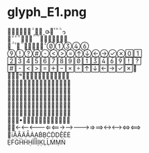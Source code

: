# glyph_E1.png
<br/><br/><br/><br/><br/><br/><br/><br/><br/><br/><br/><br/><br/><br/><br/><br/>